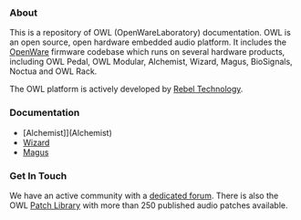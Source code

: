 <!--
## OpenWareLab
Documentation for the OWL family of devices.
The website for this project is [here](https://pingdynasty.github.io/OpenWareLab/)
-->
### About

This is a repository of OWL (OpenWareLaboratory) documentation. OWL is an open source, open hardware embedded audio platform. It includes the [OpenWare](https://github.com/pingdynasty/OpenWare) firmware codebase which runs on several hardware products, including OWL Pedal, OWL Modular, Alchemist, Wizard, Magus, BioSignals, Noctua and OWL Rack.

The OWL platform is actively developed by [Rebel Technology](https://www.rebeltech.org).

### Documentation
* [Alchemist]](Alchemist)
* [Wizard](Wizard)
* [Magus](Magus)

### Get In Touch

We have an active community with a [dedicated forum](https://community.rebeltech.org/). There is also the OWL [Patch Library](https://www.rebeltech.org/patch-library) with more than 250 published audio patches available.


